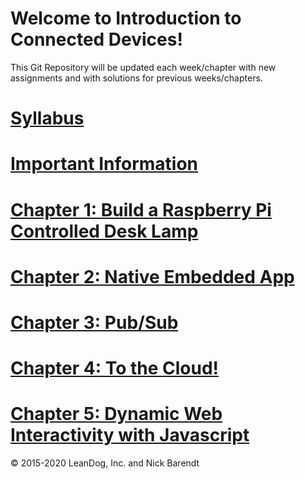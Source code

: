 # Welcome to Introduction to Connected Devices!

This Git Repository will be updated each week/chapter with new assignments and with solutions for previous weeks/chapters.

# [Syllabus](syllabus.md)

# [Important Information](Courseware/01.0_Important_Front_Matter/README.md)


# [Chapter 1: Build a Raspberry Pi Controlled Desk Lamp](Courseware/01.md)

# [Chapter 2: Native Embedded App](Courseware/02.md)

# [Chapter 3:  Pub/Sub](Courseware/03.md)

# [Chapter 4: To the Cloud!](Courseware/04.md)

# [Chapter 5: Dynamic Web Interactivity with Javascript](Courseware/05.md)

&copy; 2015-2020 LeanDog, Inc. and Nick Barendt
